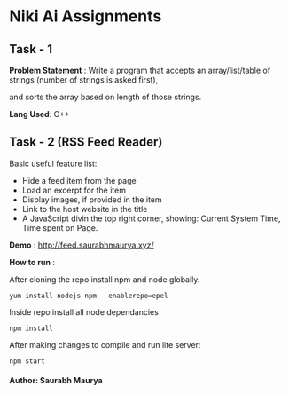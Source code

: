 # Niki Ai Assignments

## Task - 1

**Problem Statement** : Write a program that accepts an array/list/table of strings (number of strings is asked first),

and sorts the array based on length of those strings.

**Lang Used**: C++

## Task - 2 (RSS Feed Reader)
Basic useful feature list:

 * Hide a feed item from the page
 * Load an excerpt for the item
 * Display images, if provided in the item
 * Link to the host website in the title
 * A JavaScript divin the top right corner, showing: Current System Time, Time spent on Page.

**Demo** : http://feed.saurabhmaurya.xyz/

**How to run** : 

After cloning the repo install npm and node globally.

```
yum install nodejs npm --enablerepo=epel
```

Inside repo install all node dependancies 

```
npm install
```

After making changes to compile and run lite server:

```
npm start
```

#### Author: Saurabh Maurya
